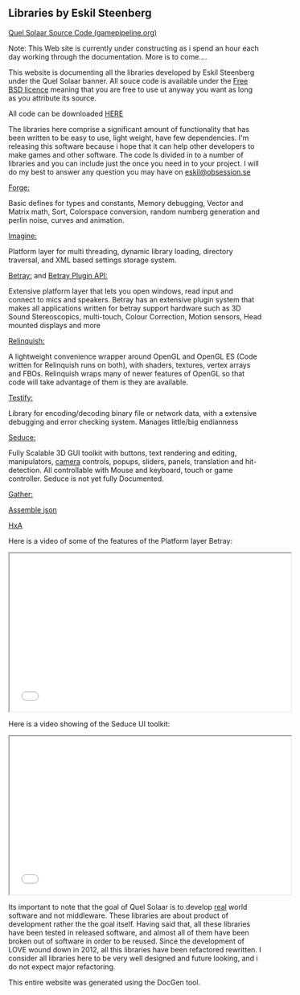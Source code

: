 ## Libraries by Eskil Steenberg

 [Quel Solaar Source Code (gamepipeline.org)](https://www.gamepipeline.org/)



Note: This Web site is currently under constructing as i spend an hour each day working through the documentation. More is to come....  

This website is documenting all the libraries developed by Eskil Steenberg under the Quel Solaar banner. All souce code is available under the [Free BSD licence](http://en.wikipedia.org/wiki/BSD_licenses) meaning that you are free to use ut anyway you want as long as you attribute its source.  

All code can be downloaded [HERE](http://www.quelsolaar.com/quel_solaar.zip)  

The libraries here comprise a significant amount of functionality that has been written to be easy to use, light weight, have few dependencies. I'm releasing this software because i hope that it can help other developers to make games and other software. The code Is divided in to a number of libraries and you can include just the once you need in to your project. I will do my best to answer any question you may have on eskil@obsession.se  

[Forge:](https://www.gamepipeline.org/forge.html)

Basic defines for types and constants, Memory debugging, Vector and Matrix math, Sort, Colorspace conversion, random numberg generation and perlin noise, curves and animation.

[Imagine:](https://www.gamepipeline.org/imagine.html)

Platform layer for multi threading, dynamic library loading, directory traversal, and XML based settings storage system.

[Betray:](https://www.gamepipeline.org/betray.html) and [Betray Plugin API:](https://www.gamepipeline.org/betray_plugin_api.html)

Extensive platform layer that lets you open windows, read input and connect to mics and speakers. Betray has an extensive plugin system that makes all applications written for betray support hardware such as 3D Sound Stereoscopics, multi-touch, Colour Correction, Motion sensors, Head mounted displays and more

[Relinquish:](https://www.gamepipeline.org/relinquish.html)

A lightweight convenience wrapper around OpenGL and OpenGL ES (Code written for Relinquish runs on both), with shaders, textures, vertex arrays and FBOs. Relinquish wraps many of newer features of OpenGL so that code will take advantage of them is they are available.

[Testify:](https://www.gamepipeline.org/testify.html)

Library for encoding/decoding binary file or network data, with a extensive debugging and error checking system. Manages little/big endianness

[Seduce:](https://www.gamepipeline.org/seduce.html)

Fully Scalable 3D GUI toolkit with buttons, text rendering and editing, manipulators, [camera](https://www.gamepipeline.org//seduce_View_and_projection_code_.html#camera) controls, popups, sliders, panels, translation and hit-detection. All controllable with Mouse and keyboard, touch or game controller. Seduce is not yet fully Documented.

 [Gather:](https://www.gamepipeline.org/gather.html)

[Assemble json](https://www.gamepipeline.org/assemble_json.html)

[HxA](https://www.gamepipeline.org/HxA.html)

Here is a video of some of the features of the Platform layer Betray:  

<iframe width="560" height="315" src="//www.youtube.com/embed/oMJP6vlsmbE" frameborder="1" allowfullscreen=""></iframe>  

Here is a video showing of the Seduce UI toolkit:  

<iframe width="560" height="315" src="//www.youtube.com/embed/oDulGQnjsDQ" frameborder="1" allowfullscreen=""></iframe>  


Its important to note that the goal of Quel Solaar is to develop [real](https://www.gamepipeline.org//forge_A*_path_finding_.html#real) world software and not middleware. These libraries are about product of development rather the the goal itself. Having said that, all these libraries have been tested in released software, and almost all of them have been broken out of software in order to be reused. Since the development of LOVE wound down in 2012, all this libraries have been refactored rewritten. I consider all libraries here to be very well designed and future looking, and i do not expect major refactoring.  

  

This entire website was generated using the DocGen tool.